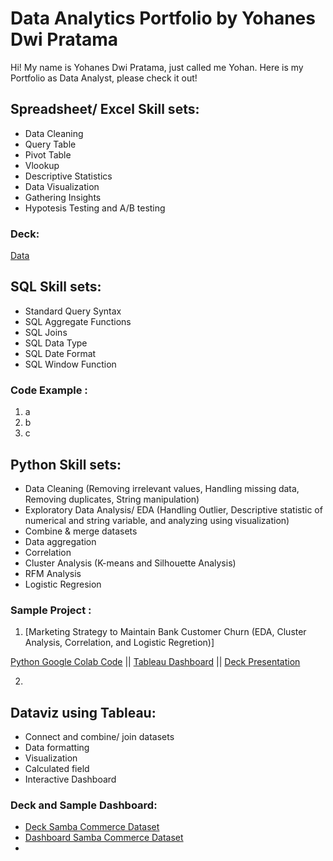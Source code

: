 # Data Analytics Portfolio by Yohanes Dwi Pratama

Hi! My name is Yohanes Dwi Pratama, just called me Yohan. Here is my Portfolio as Data Analyst, please check it out!

## Spreadsheet/ Excel Skill sets:
- Data Cleaning
- Query Table
- Pivot Table
- Vlookup
- Descriptive Statistics
- Data Visualization
- Gathering Insights
- Hypotesis Testing and A/B testing

### Deck:
[Data](https://)

## SQL Skill sets:
- Standard Query Syntax
- SQL Aggregate Functions
- SQL Joins
- SQL Data Type
- SQL Date Format
- SQL Window Function

### Code Example :
1. a
2. b 
3. c

## Python Skill sets:
- Data Cleaning (Removing irrelevant values, Handling missing data, Removing duplicates, String manipulation)
- Exploratory Data Analysis/ EDA (Handling Outlier, Descriptive statistic of numerical and string variable, and analyzing using visualization)
- Combine & merge datasets
- Data aggregation
- Correlation
- Cluster Analysis (K-means and Silhouette Analysis)
- RFM Analysis
- Logistic Regresion

### Sample Project :
1. [Marketing Strategy to Maintain Bank Customer Churn (EDA, Cluster Analysis, Correlation, and Logistic Regretion)]

[Python Google Colab Code](https://colab.research.google.com/drive/1iSnaMC0208hwsNJXRv1_EX9zLed0cVDX?usp=sharing) ||
[Tableau Dashboard]() ||
[Deck Presentation](https://docs.google.com/presentation/d/1qmP8rINnzC6lGy4TCoVm9XauNXc4IKjH/edit?usp=sharing&ouid=101861423115400132303&rtpof=true&sd=true)

2.  

## Dataviz using Tableau:
- Connect and combine/ join datasets
- Data formatting
- Visualization
- Calculated field
- Interactive Dashboard

### Deck and Sample Dashboard:
- [Deck Samba Commerce Dataset](https://docs.google.com/presentation/d/108Fw5F9V1dhDzcypIAfEm1_G7P2EVOg6a-MnE9D45rk/edit?usp=sharing)
- [Dashboard Samba Commerce Dataset](https://public.tableau.com/views/W10W11_JAN23_Yohanes_Dwi_Pratama_Intermediate/Dashboard1?:language=en-US&publish=yes&:display_count=n&:origin=viz_share_link)
- 
